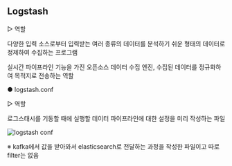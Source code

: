 ## Logstash

▷ 역할

다양한 입력 소스로부터 입력받는 여러 종류의 데이터를 분석하기 쉬운 형태의 데이터로 정제하여 수집하는 프로그램

실시간 파이프라인 기능을 가진 오픈소스 데이터 수집 엔진, 수집된 데이터를 정규화하여 목적지로 전송하는 역할

● logstash.conf

▷ 역할

로그스태시를 기동할 때에 실행할 데이터 파이프라인에 대한 설정을 미리 작성하는 파일


![logstash conf](https://user-images.githubusercontent.com/97823665/161202109-ea99b11c-bec5-4281-8fe2-f8841590c288.PNG)

※ kafka에서 값을 받아와서 elasticsearch로 전달하는 과정을 작성한 파일이고 따로 filter는 없음

